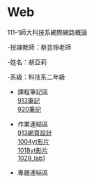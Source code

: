 # Web
111-1師大科技系網際網路概論

-授課教師：蔡芸琤老師

-姓名：胡亞莉  

-系級：科技系二年級

* 課程筆記區
    <br />[913筆記](https://github.com/Huwalli/Web/blob/main/%E8%AA%B2%E7%A8%8B%E7%AD%86%E8%A8%98/%E7%AD%86%E8%A8%98.txt)
    <br />[920筆記](https://github.com/Huwalli/Web/blob/main/%E8%AA%B2%E7%A8%8B%E7%AD%86%E8%A8%98/920)

* 作業連結區
    <br />  [913網頁設計](https://huwalli.github.io/Web/startbootstrap-agency-gh-pages/)
    <br />[1004yt影片](https://youtu.be/TSMQfnXR85Q)
    <br />[1018yt影片](https://www.youtube.com/watch?v=pI2-Fc5GPRw)
    <br />[1029_lab1](https://youtu.be/Uq8qo96vyV4)

* 專題連結區
    <br />  
